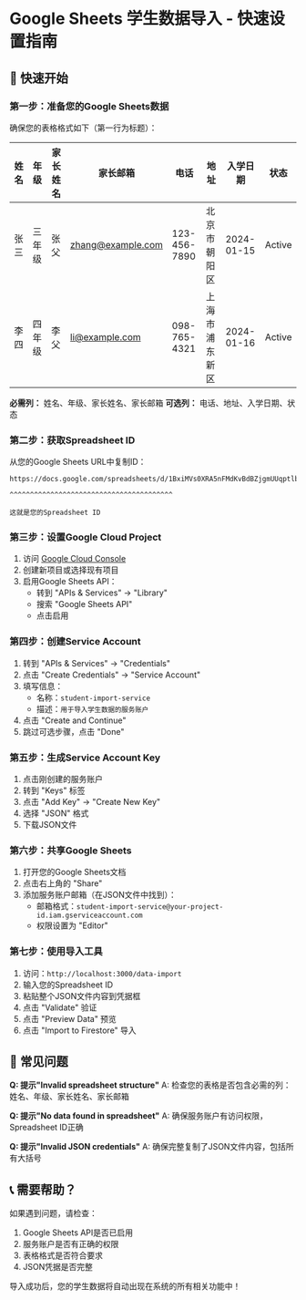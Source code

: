 # Google Sheets 学生数据导入 - 快速设置指南

## 🚀 快速开始

### 第一步：准备您的Google Sheets数据

确保您的表格格式如下（第一行为标题）：

| 姓名 | 年级 | 家长姓名 | 家长邮箱 | 电话 | 地址 | 入学日期 | 状态 |
|------|------|----------|----------|------|------|----------|------|
| 张三 | 三年级 | 张父 | zhang@example.com | 123-456-7890 | 北京市朝阳区 | 2024-01-15 | Active |
| 李四 | 四年级 | 李父 | li@example.com | 098-765-4321 | 上海市浦东新区 | 2024-01-16 | Active |

**必需列：** 姓名、年级、家长姓名、家长邮箱
**可选列：** 电话、地址、入学日期、状态

### 第二步：获取Spreadsheet ID

从您的Google Sheets URL中复制ID：
```
https://docs.google.com/spreadsheets/d/1BxiMVs0XRA5nFMdKvBdBZjgmUUqptlbs74OgvE2upms/edit
                                                                    ^^^^^^^^^^^^^^^^^^^^^^^^^^^^^^^^^^^^^^^^
                                                                        这就是您的Spreadsheet ID
```

### 第三步：设置Google Cloud Project

1. 访问 [Google Cloud Console](https://console.cloud.google.com/)
2. 创建新项目或选择现有项目
3. 启用Google Sheets API：
   - 转到 "APIs & Services" → "Library"
   - 搜索 "Google Sheets API"
   - 点击启用

### 第四步：创建Service Account

1. 转到 "APIs & Services" → "Credentials"
2. 点击 "Create Credentials" → "Service Account"
3. 填写信息：
   - 名称：`student-import-service`
   - 描述：`用于导入学生数据的服务账户`
4. 点击 "Create and Continue"
5. 跳过可选步骤，点击 "Done"

### 第五步：生成Service Account Key

1. 点击刚创建的服务账户
2. 转到 "Keys" 标签
3. 点击 "Add Key" → "Create New Key"
4. 选择 "JSON" 格式
5. 下载JSON文件

### 第六步：共享Google Sheets

1. 打开您的Google Sheets文档
2. 点击右上角的 "Share"
3. 添加服务账户邮箱（在JSON文件中找到）：
   - 邮箱格式：`student-import-service@your-project-id.iam.gserviceaccount.com`
   - 权限设置为 "Editor"

### 第七步：使用导入工具

1. 访问：`http://localhost:3000/data-import`
2. 输入您的Spreadsheet ID
3. 粘贴整个JSON文件内容到凭据框
4. 点击 "Validate" 验证
5. 点击 "Preview Data" 预览
6. 点击 "Import to Firestore" 导入

## 🔧 常见问题

**Q: 提示"Invalid spreadsheet structure"**
A: 检查您的表格是否包含必需的列：姓名、年级、家长姓名、家长邮箱

**Q: 提示"No data found in spreadsheet"**
A: 确保服务账户有访问权限，Spreadsheet ID正确

**Q: 提示"Invalid JSON credentials"**
A: 确保完整复制了JSON文件内容，包括所有大括号

## 📞 需要帮助？

如果遇到问题，请检查：
1. Google Sheets API是否已启用
2. 服务账户是否有正确的权限
3. 表格格式是否符合要求
4. JSON凭据是否完整

导入成功后，您的学生数据将自动出现在系统的所有相关功能中！ 